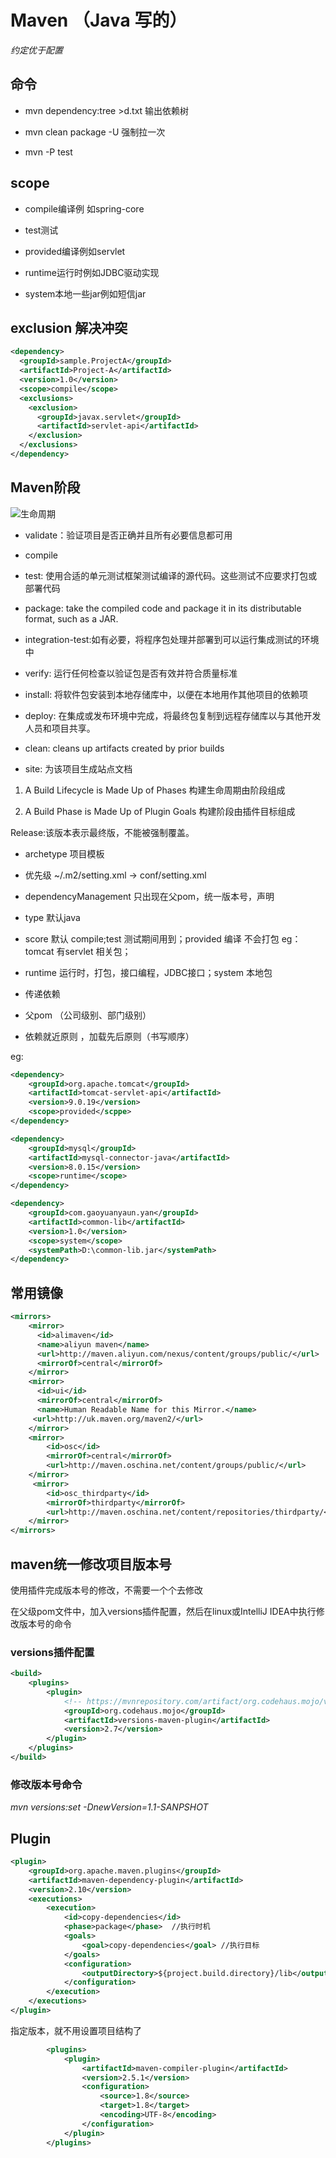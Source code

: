# Maven （Java 写的）

*约定优于配置*

## 命令

* mvn dependency:tree >d.txt  输出依赖树

* mvn clean package -U 强制拉一次

* mvn -P test

## scope

* compile编译例 如spring-core

* test测试

* provided编译例如servlet

* runtime运行时例如JDBC驱动实现

* system本地一些jar例如短信jar


## exclusion 解决冲突
```xml
<dependency>
  <groupId>sample.ProjectA</groupId>
  <artifactId>Project-A</artifactId>
  <version>1.0</version>
  <scope>compile</scope>
  <exclusions>
    <exclusion> 
      <groupId>javax.servlet</groupId>
      <artifactId>servlet-api</artifactId>
    </exclusion>
  </exclusions> 
</dependency>
```

## Maven阶段

![生命周期](/img/32.png) 

* validate：验证项目是否正确并且所有必要信息都可用

* compile 

* test: 使用合适的单元测试框架测试编译的源代码。这些测试不应要求打包或部署代码

* package: take the compiled code and package it in its distributable format, such as a JAR.

* integration-test:如有必要，将程序包处理并部署到可以运行集成测试的环境中

* verify: 运行任何检查以验证包是否有效并符合质量标准

* install: 将软件包安装到本地存储库中，以便在本地用作其他项目的依赖项

* deploy: 在集成或发布环境中完成，将最终包复制到远程存储库以与其他开发人员和项目共享。

* clean: cleans up artifacts created by prior builds

* site: 为该项目生成站点文档


1. A Build Lifecycle is Made Up of Phases  构建生命周期由阶段组成

2. A Build Phase is Made Up of Plugin Goals 构建阶段由插件目标组成

Release:该版本表示最终版，不能被强制覆盖。



* archetype 项目模板

* 优先级 ~/.m2/setting.xml  -> conf/setting.xml

* dependencyManagement 只出现在父pom，统一版本号，声明

* type 默认java

* score 默认 compile;test 测试期间用到；provided 编译 不会打包 eg：tomcat 有servlet 相关包；

* runtime 运行时，打包，接口编程，JDBC接口；system 本地包

* 传递依赖 

* 父pom （公司级别、部门级别）

* 依赖就近原则 ，加载先后原则（书写顺序）




eg:
```xml
<dependency>
    <groupId>org.apache.tomcat</groupId>
    <artifactId>tomcat-servlet-api</artifactId>
    <version>9.0.19</version>
    <scope>provided</scppe>
</dependency>

<dependency>
    <groupId>mysql</groupId>
    <artifactId>mysql-connector-java</artifactId>
    <version>8.0.15</version>
    <scope>runtime</scope>
</dependency>

<dependency>
    <groupId>com.gaoyuanyaun.yan</groupId>
    <artifactId>common-lib</artifactId>
    <version>1.0</version>
    <scope>system</scope>
    <systemPath>D:\common-lib.jar</systemPath>
</dependency>

```
## 常用镜像

```xml
<mirrors>
    <mirror>
      <id>alimaven</id>
      <name>aliyun maven</name>
      <url>http://maven.aliyun.com/nexus/content/groups/public/</url>
      <mirrorOf>central</mirrorOf>        
    </mirror>
    <mirror>
      <id>ui</id>
      <mirrorOf>central</mirrorOf>
      <name>Human Readable Name for this Mirror.</name>
     <url>http://uk.maven.org/maven2/</url>
    </mirror>
    <mirror>
		<id>osc</id>
		<mirrorOf>central</mirrorOf>
		<url>http://maven.oschina.net/content/groups/public/</url>
	</mirror>
	 <mirror>
        <id>osc_thirdparty</id>
        <mirrorOf>thirdparty</mirrorOf>
        <url>http://maven.oschina.net/content/repositories/thirdparty/</url>
    </mirror>
</mirrors>

```

## maven统一修改项目版本号

使用插件完成版本号的修改，不需要一个个去修改

在父级pom文件中，加入versions插件配置，然后在linux或IntelliJ IDEA中执行修改版本号的命令

### versions插件配置

```xml
<build>
    <plugins>
        <plugin>
            <!-- https://mvnrepository.com/artifact/org.codehaus.mojo/versions-maven-plugin -->
            <groupId>org.codehaus.mojo</groupId>
            <artifactId>versions-maven-plugin</artifactId>
            <version>2.7</version>
        </plugin>
    </plugins>
</build>
```
### 修改版本号命令

*mvn versions:set -DnewVersion=1.1-SANPSHOT*

## Plugin

```xml
<plugin>
    <groupId>org.apache.maven.plugins</groupId>
    <artifactId>maven-dependency-plugin</artifactId>
    <version>2.10</version>
    <executions>
        <execution>
            <id>copy-dependencies</id> 
            <phase>package</phase>  //执行时机
            <goals>
                <goal>copy-dependencies</goal> //执行目标
            </goals>
            <configuration>
                <outputDirectory>${project.build.directory}/lib</outputDirectory>
            </configuration>
        </execution>
    </executions>
</plugin>
```

指定版本，就不用设置项目结构了

```xml
        <plugins>
            <plugin>
                <artifactId>maven-compiler-plugin</artifactId>
                <version>2.5.1</version>
                <configuration>
                    <source>1.8</source>
                    <target>1.8</target>
                    <encoding>UTF-8</encoding>
                </configuration>
            </plugin>
        </plugins>
```



